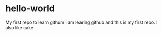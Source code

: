 # hello-world
My first repo to learn githum
I am learing github and this is my first repo. I also like cake.
